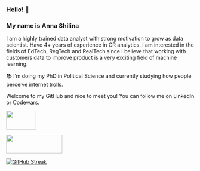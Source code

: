 ### Hello! 🙌

### My name is Anna Shilina

I am a highly trained data analyst with strong motivation to grow as data scientist. Have 4+ years of experience in GR analytics. I am interested in the fields of EdTech, RegTech and RealTech since I believe that working with customers data to improve product is a very exciting field of machine learning. 

📚 I’m doing my PhD in Political Science and currently studying how people perceive internet trolls.

Welcome to my GitHub and nice to meet you! You can follow me on LinkedIn or Codewars.

<a href="https://www.linkedin.com/in/anshilina/" target="blank"><img align="center" src="https://blog.waalaxy.com/wp-content/uploads/2021/01/Linkedin-Logo-2048x1280.png" alt="" height="50" width="80" /></a> 

<a href="https://www.codewars.com/users/annashilina" target="blank"><img align="center" src="https://www.codewars.com/users/annashilina/badges/micro" alt="" height="50" width="150" /></a>

[![GitHub Streak](http://github-readme-streak-stats.herokuapp.com?user=anshilina&theme=nord)](https://git.io/streak-stats)
